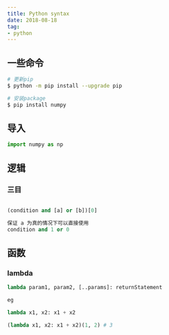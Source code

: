 ```yaml
---
title: Python syntax
date: 2018-08-18
tag:
- python
---
```



## 一些命令

``` bash
# 更新pip
$ python -m pip install --upgrade pip 

# 安装package
$ pip install numpy
```

## 导入

``` py
import numpy as np
```



## 逻辑


### 三目

```python

(condition and [a] or [b])[0]

保证 a 为真的情况下可以直接使用
condition and 1 or 0
```

## 函数

### lambda 

``` python
lambda param1, param2, [..params]: returnStatement

eg

lambda x1, x2: x1 + x2

(lambda x1, x2: x1 + x2)(1, 2) # 3
```